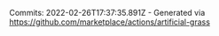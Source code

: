 Commits: 2022-02-26T17:37:35.891Z - Generated via https://github.com/marketplace/actions/artificial-grass
<br>
